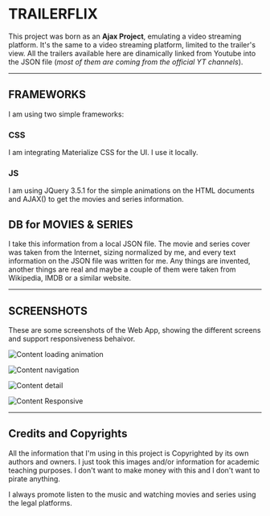 # TRAILERFLIX
This project was born as an **Ajax Project**, emulating a video streaming platform.
It's the same to a video streaming platform, limited to the trailer's view. All the trailers available here are dinamically linked from Youtube into the JSON file (_most of them are coming from the official YT channels_).

- - - -
## FRAMEWORKS
I am using two simple frameworks:
### CSS
I am integrating Materialize CSS for the UI. I use it locally.
### JS
I am using JQuery 3.5.1 for the simple animations on the HTML documents and AJAX() to get the movies and series information.


## DB for MOVIES & SERIES
I take this information from a local JSON file. The movie and series cover was taken from the Internet, sizing normalized by me, and every text information on the JSON file was written for me. Any things are invented, another things are real and maybe a couple of them were taken from Wikipedia, IMDB or a similar website.

- - - -
## SCREENSHOTS
These are some screenshots of the Web App, showing the different screens and support responsiveness behaivor. 

![Content loading animation](https://github.com/mobilepadawan/coderflix/blob/master/AJAX%20-%20Trailerflix/images/screenshots/vertical_loading.jpg)

![Content navigation](https://github.com/mobilepadawan/coderflix/blob/master/AJAX%20-%20Trailerflix/images/screenshots/vertical_navigation.jpg)

![Content detail](https://github.com/mobilepadawan/coderflix/blob/master/AJAX%20-%20Trailerflix/images/screenshots/vertical_detail.png)

![Content Responsive](https://github.com/mobilepadawan/coderflix/blob/master/AJAX%20-%20Trailerflix/images/screenshots/horizontal_navigation.png)

- - - -
## Credits and Copyrights
All the information that I'm using in this project is Copyrighted by its own authors and owners. I just took this images and/or information for academic teaching purposes. I don't want to make money with this and I don't want to pirate anything.

I always promote listen to the music and watching movies and series using the legal platforms.
